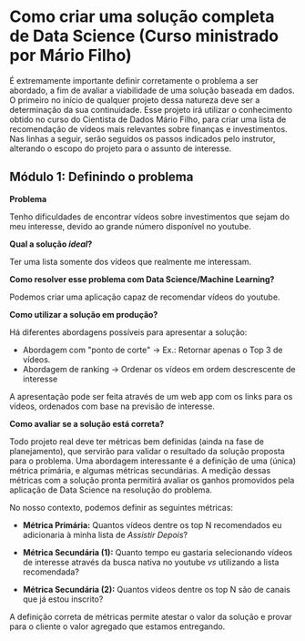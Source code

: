 # Como criar uma solução completa de Data Science (Curso ministrado por Mário Filho)

É extremamente importante definir corretamente o problema a ser abordado, a fim de avaliar a viabilidade de uma solução baseada em dados. O primeiro no início de qualquer projeto dessa natureza deve ser a determinação da sua continuidade. Esse projeto irá utilizar o conhecimento obtido no curso do Cientista de Dados Mário Filho, para criar uma lista de recomendação de vídeos mais relevantes sobre finanças e investimentos. Nas linhas a seguir, serão seguidos os passos indicados pelo instrutor, alterando o escopo do projeto para o assunto de interesse.


## Módulo 1: Definindo o problema

**Problema**
    
   Tenho dificuldades de encontrar vídeos sobre investimentos que sejam do meu interesse, devido ao grande número disponível no youtube.
    
**Qual a solução *ideal*?**
    
   Ter uma lista somente dos vídeos que realmente me interessam.
    
**Como resolver esse problema com Data Science/Machine Learning?**
    
   Podemos criar uma aplicação capaz de recomendar vídeos do youtube.
    
**Como utilizar a solução em produção?**
   
   Há diferentes abordagens possíveis para apresentar a solução:
   
   * Abordagem com "ponto de corte" -> Ex.: Retornar apenas o Top 3 de vídeos.
   * Abordagem de ranking -> Ordenar os vídeos em ordem descrescente de interesse
   
   A apresentação pode ser feita através de um web app com os links para os vídeos, ordenados com base na previsão de interesse.
   

**Como avaliar se a solução está correta?**

Todo projeto real deve ter métricas bem definidas (ainda na fase de planejamento), que servirão para validar o resultado da solução proposta para o problema. Uma abordagem interessante é a definição de uma (única) métrica primária, e algumas métricas secundárias. A medição dessas métricas com a solução pronta permitirá avaliar os ganhos promovidos pela aplicação de Data Science na resolução do problema.

No nosso contexto, podemos definir as seguintes métricas:

* **Métrica Primária:** Quantos vídeos dentre os top N recomendados eu adicionaria à minha lista de *Assistir Depois*?

* **Métrica Secundária (1):** Quanto tempo eu gastaria selecionando vídeos de interesse através da busca nativa no youtube *vs* utilizando a lista recomendada?

* **Métrica Secundária (2):** Quantos vídeos dentre os top N são de canais que já estou inscrito?

A definição correta de métricas permite atestar o valor da solução e provar para o cliente o valor agregado que estamos entregando.







       
   
   
    
    
    
    

